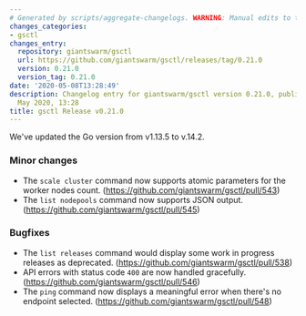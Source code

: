 ```yaml
---
# Generated by scripts/aggregate-changelogs. WARNING: Manual edits to this files will be overwritten.
changes_categories:
- gsctl
changes_entry:
  repository: giantswarm/gsctl
  url: https://github.com/giantswarm/gsctl/releases/tag/0.21.0
  version: 0.21.0
  version_tag: 0.21.0
date: '2020-05-08T13:28:49'
description: Changelog entry for giantswarm/gsctl version 0.21.0, published on 08
  May 2020, 13:28
title: gsctl Release v0.21.0
---
```


We've updated the Go version from v1.13.5 to v.14.2.


### Minor changes
* The `scale cluster` command now supports atomic parameters for the worker nodes count. (https://github.com/giantswarm/gsctl/pull/543)
* The `list nodepools` command now supports JSON output. (https://github.com/giantswarm/gsctl/pull/545)


### Bugfixes
* The `list releases` command would display some work in progress releases as deprecated. (https://github.com/giantswarm/gsctl/pull/538) 
* API errors with status code `400` are now handled gracefully. (https://github.com/giantswarm/gsctl/pull/546)
* The `ping` command now displays a meaningful error when there's no endpoint selected. (https://github.com/giantswarm/gsctl/pull/548)


